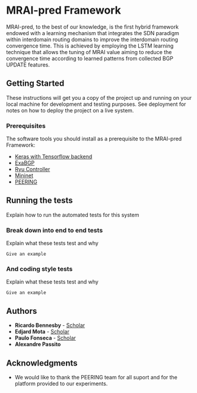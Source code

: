 # MRAI-pred Framework

MRAI-pred, to the best of our knowledge, is the first hybrid framework endowed with a learning mechanism that integrates the SDN paradigm within interdomain routing domains to improve the interdomain routing convergence time. This is achieved by  employing the LSTM learning technique that allows the tuning of MRAI value aiming to reduce the convergence time according to learned patterns from collected BGP UPDATE features.

## Getting Started

These instructions will get you a copy of the project up and running on your local machine for development and testing purposes. See deployment for notes on how to deploy the project on a live system.

### Prerequisites

The software tools you should install as a prerequisite to the MRAI-pred Framework:

* [Keras with Tensorflow backend](https://www.pyimagesearch.com/2016/11/14/installing-keras-with-tensorflow-backend/)
* [ExaBGP](https://github.com/Exa-Networks/exabgp)
* [Ryu Controller](https://osrg.github.io/ryu/)
* [Mininet](http://mininet.org/download/)
* [PEERING](https://peering.usc.edu/)

## Running the tests

Explain how to run the automated tests for this system

### Break down into end to end tests

Explain what these tests test and why

```
Give an example
```

### And coding style tests

Explain what these tests test and why

```
Give an example
```

## Authors

* **Ricardo Bennesby** - [Scholar](https://scholar.google.com.br/citations?user=WZtAvu8AAAAJ&hl=pt-BR/)
* **Edjard Mota** - [Scholar](https://scholar.google.com.br/citations?user=7WhE5ucAAAAJ&hl=pt-BR)
* **Paulo Fonseca** - [Scholar](https://scholar.google.com.br/citations?user=e-w1zY4AAAAJ&hl=pt-BR)
* **Alexandre Passito** 

## Acknowledgments

* We would like to thank the PEERING team for all suport and for the platform provided to our experiments. 

